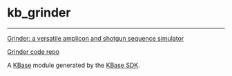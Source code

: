 
# kb_grinder
---

[Grinder: a versatile amplicon and shotgun sequence simulator](https://www.ncbi.nlm.nih.gov/pmc/articles/PMC3384353/)

[Grinder code repo](https://sourceforge.net/projects/biogrinder/files/)

A [KBase](https://kbase.us) module generated by the [KBase SDK](https://github.com/kbase/kb_sdk).


